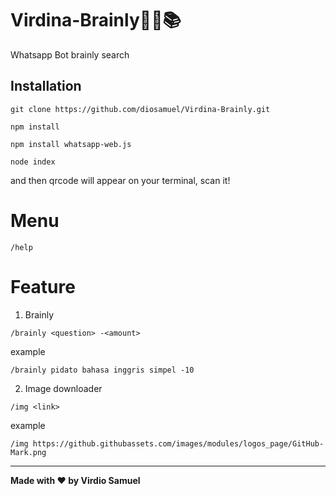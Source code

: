 # Virdina-Brainly👩‍💻📚
Whatsapp Bot brainly search

## Installation 
`git clone https://github.com/diosamuel/Virdina-Brainly.git`

`npm install`

`npm install whatsapp-web.js`

`node index`

and then qrcode will appear on your terminal, scan it!

# Menu
`/help`

# Feature

1. Brainly
  
  `/brainly <question> -<amount>`
  
  example
  
  `/brainly pidato bahasa inggris simpel -10`

2. Image downloader
  
  `/img <link>`
  
  example
  
  `/img https://github.githubassets.com/images/modules/logos_page/GitHub-Mark.png`

----
  
**Made with ❤️ by Virdio Samuel**
